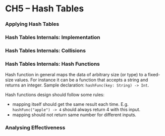 # CH5 – Hash Tables

### Applying Hash Tables

### Hash Tables Internals: Implementation

### Hash Tables Internals: Collisions

### Hash Tables Internals: Hash Functions

Hash function in general maps the data of arbitrary size (or type) to a fixed-size values.  For instance it can be a function that accepts a string and returns an integer. 
Sample declaration: `hashFunc(key: String) -> Int`.

Hash functions design should follow some rules:

- mapping itself should get the same result each time. E.g. `hashFunc("apple") -> 4` should always return 4 with this input.
- mapping should not return same number for different inputs.

### Analysing Effectiveness

